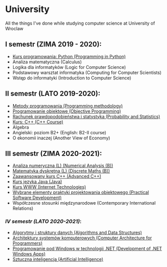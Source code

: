 # University
All the things I've done while studying computer science at University of Wroclaw

## I semestr (ZIMA 2019 - 2020):
* <a href="/Python">Kurs programowania: Python (Programming in Python)</a>
* Analiza matematyczna (Calculus) 
* Logika dla informatyków (Logic for Computer Science)
* Podstawowy warsztat informatyka (Computing for Computer Scientists)
* Wstęp do informatyki (Introduction to Computer Science)

## II semestr (LATO 2019-2020):
* <a href="/Programming methodology">Metody programowania (Programming methodology)</a>
* <a href="/Objective Programming">Programowanie obiektowe (Objective Programming)</a>
* <a href="/Probability and Statistics">Rachunek prawdopodobieństwa i statystyka (Probability and Statistics)</a>
* <a href="/C++">Kurs: C++ (C++ Course)</a>
* Algebra
* Angielski: poziom B2+ (English: B2-II course)
* O ekonomii inaczej (Another View of Economy)

## III semestr (ZIMA 2020-2021):
* <a href="/Numerical Analysis">Analiza numeryczna (L) (Numerical Analysis (B))</a>
* <a href="/Discrete Maths">Matematyka dyskretna (L) (Discrete Maths (B))</a>
* <a href="/Advanced C++">Zaawansowany kurs C++ (Advanced C++)</a>
* <a href="/Java">Kurs języka Java (Java)</a>
* <a href="/Internet Technologies">Kurs WWW (Internet Technologies)</a>
* <a href="/Software Development">Wybrane elementy praktyki projektowania obiektowego (Practical Software Development)</a>
* Współczesne stosunki międzynarodowe (Contemporary International Relations)

### *IV semestr (LATO 2020-2021)*:
* <a href="/Algorithms and Data Structures">Algorytmy i struktury danych (Algorithms and Data Structures)</a>
* <a href="/Architecture of Computer Systems">Architektury systemów komputerowych (Computer Architecture for Programmers)</a>
* <a href="/Development of Windows Apps">Programowanie pod Windows w technologii .NET (Development of .NET Windows Apps)</a>
* <a href="/Artificial Intelligence">Sztuczna inteligencja (Artificial Intelligence)</a>
